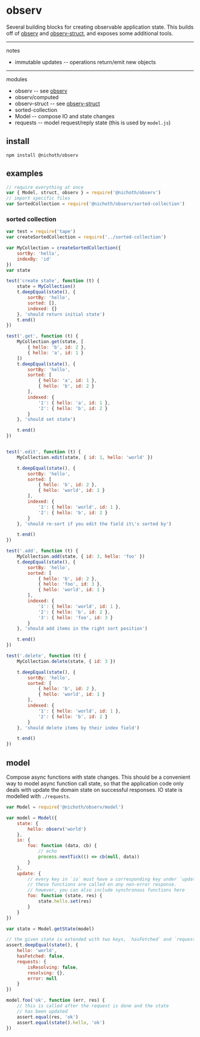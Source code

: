 # observ
Several building blocks for creating observable application state. This builds off of [observ](https://www.npmjs.com/package/observ) and [observ-struct](https://www.npmjs.com/package/observ-struct), and exposes some additional tools.

-----------------------------------

notes

* immutable updates -- operations return/emit new objects

-----------------------------------

modules

* observ -- see [observ](https://www.npmjs.com/package/observ)
* observ/computed
* observ-struct -- see [observ-struct](https://www.npmjs.com/package/observ-struct)
* sorted-collection
* Model -- compose IO and state changes
* requests -- model request/reply state (this is used by `model.js`)

## install

    npm install @nichoth/observ

## examples
```js
// require everything at once
var { Model, struct, observ } = require('@nichoth/observ')
// import specific files
var SortedCollection = require('@nichoth/observ/sorted-collection')
```

### sorted collection

```js
var test = require('tape')
var createSortedCollection = require('../sorted-collection')

var MyCollection = createSortedCollection({
    sortBy: 'hello',
    indexBy: 'id'
})
var state

test('create state', function (t) {
    state = MyCollection()
    t.deepEqual(state(), {
        sortBy: 'hello',
        sorted: [],
        indexed: {}
    }, 'should return initial state')
    t.end()
})

test('.get', function (t) {
    MyCollection.get(state, [
        { hello: 'b', id: 2 },
        { hello: 'a', id: 1 }
    ])
    t.deepEqual(state(), {
        sortBy: 'hello',
        sorted: [
            { hello: 'a', id: 1 },
            { hello: 'b', id: 2 }
        ],
        indexed: {
            '1': { hello: 'a', id: 1 },
            '2': { hello: 'b', id: 2 }
        }
    }, 'should set state')

    t.end()
})


test('.edit', function (t) {
    MyCollection.edit(state, { id: 1, hello: 'world' })

    t.deepEqual(state(), {
        sortBy: 'hello',
        sorted: [
            { hello: 'b', id: 2 },
            { hello: 'world', id: 1 }
        ],
        indexed: {
            '1': { hello: 'world', id: 1 },
            '2': { hello: 'b', id: 2 }
        }
    }, 'should re-sort if you edit the field it\'s sorted by')

    t.end()
})

test('.add', function (t) {
    MyCollection.add(state, { id: 3, hello: 'foo' })
    t.deepEqual(state(), {
        sortBy: 'hello',
        sorted: [
            { hello: 'b', id: 2 },
            { hello: 'foo', id: 3 },
            { hello: 'world', id: 1 }
        ],
        indexed: {
            '1': { hello: 'world', id: 1 },
            '2': { hello: 'b', id: 2 },
            '3': { hello: 'foo', id: 3 }
        }
    }, 'should add items in the right sort position')

    t.end()
})

test('.delete', function (t) {
    MyCollection.delete(state, { id: 3 })

    t.deepEqual(state(), {
        sortBy: 'hello',
        sorted: [
            { hello: 'b', id: 2 },
            { hello: 'world', id: 1 }
        ],
        indexed: {
            '1': { hello: 'world', id: 1 },
            '2': { hello: 'b', id: 2 }
        }
    }, 'should delete items by their index field')

    t.end()
})

```

## model
Compose async functions with state changes. This should be a convenient way to model async function call state, so that the application code only deals with update the domain state on successful responses. IO state is modelled with `./requests`.

```js
var Model = require('@nichoth/observ/model')

var model = Model({
    state: {
        hello: observ('world')
    },
    io: {
        foo: function (data, cb) {
            // echo
            process.nextTick(() => cb(null, data))
        }
    },
    update: {
        // every key in `io` must have a corresponding key under `update`.
        // these functions are called on any non-error response.
        // however, you can also include synchronous functions here
        foo: function (state, res) {
            state.hello.set(res)
        }
    }
})

var state = Model.getState(model)

// the given state is extended with two keys, `hasFetched` and `requests`
assert.deepEqual(state(), {
    hello: 'world',
    hasFetched: false,
    requests: {
        isResolving: false,
        resolving: {},
        error: null
    }
})

model.foo('ok', function (err, res) {
    // this is called after the request is done and the state
    // has been updated
    assert.equal(res, 'ok')
    assert.equal(state().hello, 'ok')
})
```

